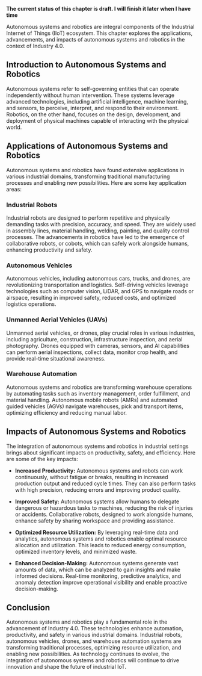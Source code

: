 **The current status of this chapter is draft. I will finish it later when I have time**

Autonomous systems and robotics are integral components of the Industrial Internet of Things (IIoT) ecosystem. This chapter explores the applications, advancements, and impacts of autonomous systems and robotics in the context of Industry 4.0.

Introduction to Autonomous Systems and Robotics
-----------------------------------------------

Autonomous systems refer to self-governing entities that can operate independently without human intervention. These systems leverage advanced technologies, including artificial intelligence, machine learning, and sensors, to perceive, interpret, and respond to their environment. Robotics, on the other hand, focuses on the design, development, and deployment of physical machines capable of interacting with the physical world.

Applications of Autonomous Systems and Robotics
-----------------------------------------------

Autonomous systems and robotics have found extensive applications in various industrial domains, transforming traditional manufacturing processes and enabling new possibilities. Here are some key application areas:

### Industrial Robots

Industrial robots are designed to perform repetitive and physically demanding tasks with precision, accuracy, and speed. They are widely used in assembly lines, material handling, welding, painting, and quality control processes. The advancements in robotics have led to the emergence of collaborative robots, or cobots, which can safely work alongside humans, enhancing productivity and safety.

### Autonomous Vehicles

Autonomous vehicles, including autonomous cars, trucks, and drones, are revolutionizing transportation and logistics. Self-driving vehicles leverage technologies such as computer vision, LiDAR, and GPS to navigate roads or airspace, resulting in improved safety, reduced costs, and optimized logistics operations.

### Unmanned Aerial Vehicles (UAVs)

Unmanned aerial vehicles, or drones, play crucial roles in various industries, including agriculture, construction, infrastructure inspection, and aerial photography. Drones equipped with cameras, sensors, and AI capabilities can perform aerial inspections, collect data, monitor crop health, and provide real-time situational awareness.

### Warehouse Automation

Autonomous systems and robotics are transforming warehouse operations by automating tasks such as inventory management, order fulfillment, and material handling. Autonomous mobile robots (AMRs) and automated guided vehicles (AGVs) navigate warehouses, pick and transport items, optimizing efficiency and reducing manual labor.

Impacts of Autonomous Systems and Robotics
------------------------------------------

The integration of autonomous systems and robotics in industrial settings brings about significant impacts on productivity, safety, and efficiency. Here are some of the key impacts:

* **Increased Productivity:** Autonomous systems and robots can work continuously, without fatigue or breaks, resulting in increased production output and reduced cycle times. They can also perform tasks with high precision, reducing errors and improving product quality.

* **Improved Safety:** Autonomous systems allow humans to delegate dangerous or hazardous tasks to machines, reducing the risk of injuries or accidents. Collaborative robots, designed to work alongside humans, enhance safety by sharing workspace and providing assistance.

* **Optimized Resource Utilization:** By leveraging real-time data and analytics, autonomous systems and robotics enable optimal resource allocation and utilization. This leads to reduced energy consumption, optimized inventory levels, and minimized waste.

* **Enhanced Decision-Making:** Autonomous systems generate vast amounts of data, which can be analyzed to gain insights and make informed decisions. Real-time monitoring, predictive analytics, and anomaly detection improve operational visibility and enable proactive decision-making.

Conclusion
----------

Autonomous systems and robotics play a fundamental role in the advancement of Industry 4.0. These technologies enhance automation, productivity, and safety in various industrial domains. Industrial robots, autonomous vehicles, drones, and warehouse automation systems are transforming traditional processes, optimizing resource utilization, and enabling new possibilities. As technology continues to evolve, the integration of autonomous systems and robotics will continue to drive innovation and shape the future of industrial IoT.
